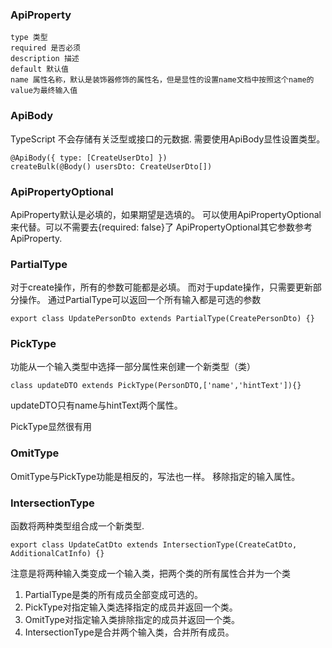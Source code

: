 ### ApiProperty
```angular2html
type 类型
required 是否必须
description 描述
default 默认值
name 属性名称，默认是装饰器修饰的属性名，但是显性的设置name文档中按照这个name的value为最终输入值

```
### ApiBody
TypeScript 不会存储有关泛型或接口的元数据.
需要使用ApiBody显性设置类型。
```angular2html
@ApiBody({ type: [CreateUserDto] })
createBulk(@Body() usersDto: CreateUserDto[])
```
### ApiPropertyOptional
ApiProperty默认是必填的，如果期望是选填的。
可以使用ApiPropertyOptional来代替。可以不需要去{required: false}了
ApiPropertyOptional其它参数参考ApiProperty.

### PartialType
对于create操作，所有的参数可能都是必填。
而对于update操作，只需要更新部分操作。
通过PartialType可以返回一个所有输入都是可选的参数
```angular2html
export class UpdatePersonDto extends PartialType(CreatePersonDto) {}
```
### PickType
功能从一个输入类型中选择一部分属性来创建一个新类型（类）
```angular2html
class updateDTO extends PickType(PersonDTO,['name','hintText']){}
```
updateDTO只有name与hintText两个属性。

PickType显然很有用
### OmitType
OmitType与PickType功能是相反的，写法也一样。
移除指定的输入属性。

### IntersectionType
函数将两种类型组合成一个新类型.
```angular2html
export class UpdateCatDto extends IntersectionType(CreateCatDto, AdditionalCatInfo) {}
```
注意是将两种输入类变成一个输入类，把两个类的所有属性合并为一个类

1. PartialType是类的所有成员全部变成可选的。
2. PickType对指定输入类选择指定的成员并返回一个类。
3. OmitType对指定输入类排除指定的成员并返回一个类。
4. IntersectionType是合并两个输入类，合并所有成员。
